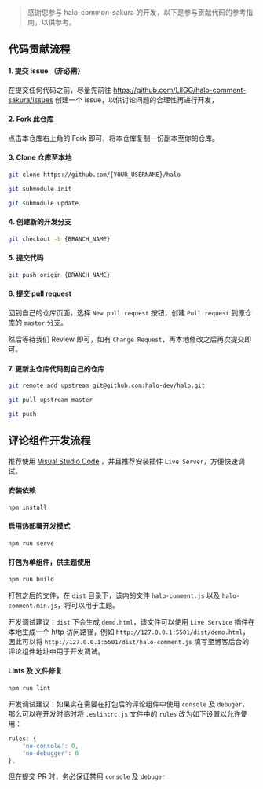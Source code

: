 > 感谢您参与 halo-common-sakura 的开发，以下是参与贡献代码的参考指南，以供参考。

## 代码贡献流程
#### 1. 提交 issue （非必需）

在提交任何代码之前，尽量先前往 https://github.com/LIlGG/halo-comment-sakura/issues 创建一个 issue，以供讨论问题的合理性再进行开发，

#### 2. Fork 此仓库

点击本仓库右上角的 Fork 即可，将本仓库复制一份副本至你的仓库。

#### 3. Clone 仓库至本地

```bash
git clone https://github.com/{YOUR_USERNAME}/halo

git submodule init

git submodule update
```

#### 4. 创建新的开发分支
```bash
git checkout -b {BRANCH_NAME}
```

#### 5. 提交代码

```bash
git push origin {BRANCH_NAME}
```

#### 6. 提交 pull request

回到自己的仓库页面，选择 `New pull request` 按钮，创建 `Pull request` 到原仓库的 `master` 分支。

然后等待我们 Review 即可，如有 `Change Request`，再本地修改之后再次提交即可。

#### 7. 更新主仓库代码到自己的仓库

```bash
git remote add upstream git@github.com:halo-dev/halo.git

git pull upstream master

git push
```

## 评论组件开发流程
推荐使用 [Visual Studio Code](https://visual-studio-code.en.softonic.com/) ，并且推荐安装插件 `Live Server`，方便快速调试。

#### 安装依赖
```bash
npm install
```

#### 启用热部署开发模式
```bash
npm run serve
```

#### 打包为单组件，供主题使用
```bash
npm run build 
```

打包之后的文件，在 `dist` 目录下，该内的文件 `halo-comment.js` 以及 `halo-comment.min.js`，将可以用于主题。

开发调试建议：`dist` 下会生成 `demo.html`，该文件可以使用 `Live Service` 插件在本地生成一个 http 访问路径，例如 `http://127.0.0.1:5501/dist/demo.html`，因此可以将 `http://127.0.0.1:5501/dist/halo-comment.js` 填写至博客后台的评论组件地址中用于开发调试。

#### Lints 及 文件修复
```bash
npm run lint
```

开发调试建议：如果实在需要在打包后的评论组件中使用 `console` 及 `debuger`，那么可以在开发时临时将 `.eslintrc.js` 文件中的 `rules` 改为如下设置以允许使用：
```js
rules: {
    'no-console': 0,
    'no-debugger': 0
},
```

但在提交 PR 时，务必保证禁用 `console` 及 `debuger`